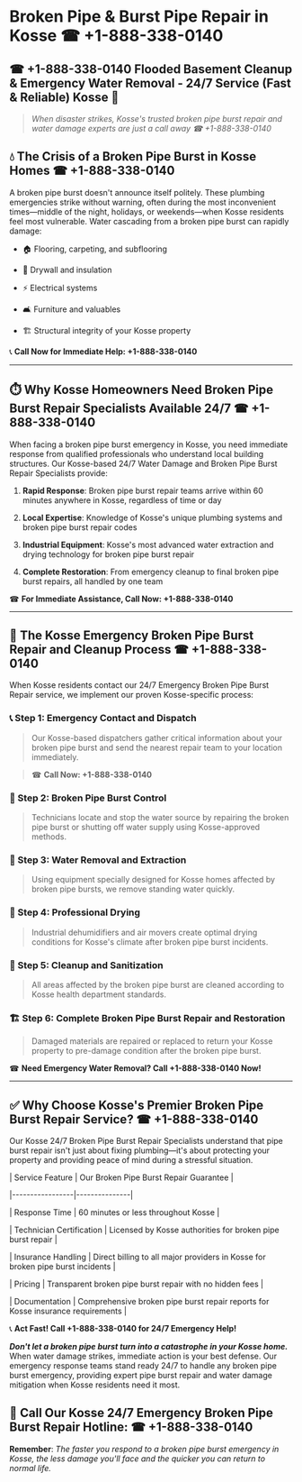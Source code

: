 # Broken Pipe & Burst Pipe Repair in Kosse ☎ +1-888-338-0140  
## ☎ +1-888-338-0140 Flooded Basement Cleanup & Emergency Water Removal - 24/7 Service (Fast & Reliable) Kosse 🚨  

> *When disaster strikes, Kosse's trusted broken pipe burst repair and water damage experts are just a call away ☎ +1-888-338-0140*  

## 💧 The Crisis of a Broken Pipe Burst in Kosse Homes ☎ +1-888-338-0140  

A broken pipe burst doesn't announce itself politely. These plumbing emergencies strike without warning, often during the most inconvenient times—middle of the night, holidays, or weekends—when Kosse residents feel most vulnerable. Water cascading from a broken pipe burst can rapidly damage:  

* 🏠 Flooring, carpeting, and subflooring  
* 🧱 Drywall and insulation  
* ⚡ Electrical systems  
* 🛋️ Furniture and valuables  
* 🏗️ Structural integrity of your Kosse property  

📞 **Call Now for Immediate Help: +1-888-338-0140**  

---  

## ⏱️ Why Kosse Homeowners Need Broken Pipe Burst Repair Specialists Available 24/7 ☎ +1-888-338-0140  

When facing a broken pipe burst emergency in Kosse, you need immediate response from qualified professionals who understand local building structures. Our Kosse-based 24/7 Water Damage and Broken Pipe Burst Repair Specialists provide:  

1. **Rapid Response**: Broken pipe burst repair teams arrive within 60 minutes anywhere in Kosse, regardless of time or day  
2. **Local Expertise**: Knowledge of Kosse's unique plumbing systems and broken pipe burst repair codes  
3. **Industrial Equipment**: Kosse's most advanced water extraction and drying technology for broken pipe burst repair  
4. **Complete Restoration**: From emergency cleanup to final broken pipe burst repairs, all handled by one team  

☎ **For Immediate Assistance, Call Now: +1-888-338-0140**  

---  

## 🔧 The Kosse Emergency Broken Pipe Burst Repair and Cleanup Process ☎ +1-888-338-0140  

When Kosse residents contact our 24/7 Emergency Broken Pipe Burst Repair service, we implement our proven Kosse-specific process:  

### 📞 Step 1: Emergency Contact and Dispatch  
> Our Kosse-based dispatchers gather critical information about your broken pipe burst and send the nearest repair team to your location immediately.  
> ☎ **Call Now: +1-888-338-0140**  

### 🚿 Step 2: Broken Pipe Burst Control  
> Technicians locate and stop the water source by repairing the broken pipe burst or shutting off water supply using Kosse-approved methods.  

### 🌊 Step 3: Water Removal and Extraction  
> Using equipment specially designed for Kosse homes affected by broken pipe bursts, we remove standing water quickly.  

### 💨 Step 4: Professional Drying  
> Industrial dehumidifiers and air movers create optimal drying conditions for Kosse's climate after broken pipe burst incidents.  

### 🧼 Step 5: Cleanup and Sanitization  
> All areas affected by the broken pipe burst are cleaned according to Kosse health department standards.  

### 🏗️ Step 6: Complete Broken Pipe Burst Repair and Restoration  
> Damaged materials are repaired or replaced to return your Kosse property to pre-damage condition after the broken pipe burst.  

☎ **Need Emergency Water Removal? Call +1-888-338-0140 Now!**  

---  

## ✅ Why Choose Kosse's Premier Broken Pipe Burst Repair Service? ☎ +1-888-338-0140  

Our Kosse 24/7 Broken Pipe Burst Repair Specialists understand that pipe burst repair isn't just about fixing plumbing—it's about protecting your property and providing peace of mind during a stressful situation.  

| Service Feature | Our Broken Pipe Burst Repair Guarantee |  
|-----------------|---------------|  
| Response Time | 60 minutes or less throughout Kosse |  
| Technician Certification | Licensed by Kosse authorities for broken pipe burst repair |  
| Insurance Handling | Direct billing to all major providers in Kosse for broken pipe burst incidents |  
| Pricing | Transparent broken pipe burst repair with no hidden fees |  
| Documentation | Comprehensive broken pipe burst repair reports for Kosse insurance requirements |  

📞 **Act Fast! Call +1-888-338-0140 for 24/7 Emergency Help!**  

***Don't let a broken pipe burst turn into a catastrophe in your Kosse home.*** When water damage strikes, immediate action is your best defense. Our emergency response teams stand ready 24/7 to handle any broken pipe burst emergency, providing expert pipe burst repair and water damage mitigation when Kosse residents need it most.  

## 📱 Call Our Kosse 24/7 Emergency Broken Pipe Burst Repair Hotline: ☎ +1-888-338-0140  

**Remember**: *The faster you respond to a broken pipe burst emergency in Kosse, the less damage you'll face and the quicker you can return to normal life.*